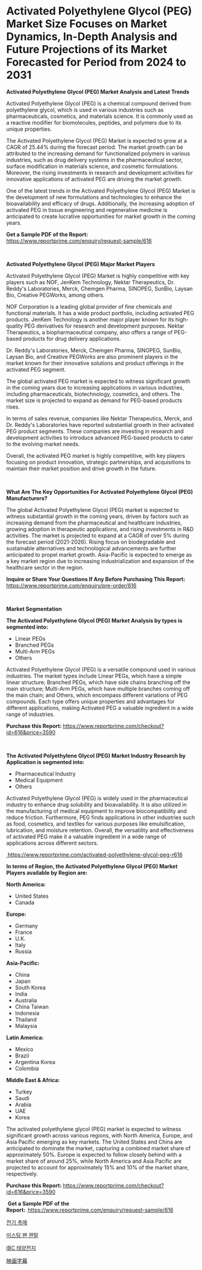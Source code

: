 <p><h1>Activated Polyethylene Glycol (PEG) Market Size Focuses on Market Dynamics, In-Depth Analysis and Future Projections of its Market Forecasted for Period from 2024 to 2031</h1></p><p><strong>Activated Polyethylene Glycol (PEG) Market Analysis and Latest Trends</strong></p>
<p><p>Activated Polyethylene Glycol (PEG) is a chemical compound derived from polyethylene glycol, which is used in various industries such as pharmaceuticals, cosmetics, and materials science. It is commonly used as a reactive modifier for biomolecules, peptides, and polymers due to its unique properties.</p><p>The Activated Polyethylene Glycol (PEG) Market is expected to grow at a CAGR of 25.44% during the forecast period. The market growth can be attributed to the increasing demand for functionalized polymers in various industries, such as drug delivery systems in the pharmaceutical sector, surface modification in materials science, and cosmetic formulations. Moreover, the rising investments in research and development activities for innovative applications of activated PEG are driving the market growth.</p><p>One of the latest trends in the Activated Polyethylene Glycol (PEG) Market is the development of new formulations and technologies to enhance the bioavailability and efficacy of drugs. Additionally, the increasing adoption of activated PEG in tissue engineering and regenerative medicine is anticipated to create lucrative opportunities for market growth in the coming years.</p></p>
<p><strong>Get a Sample PDF of the Report:&nbsp;</strong> <a href="https://www.reportprime.com/enquiry/request-sample/616">https://www.reportprime.com/enquiry/request-sample/616</a></p>
<p>&nbsp;</p>
<p><strong>Activated Polyethylene Glycol (PEG) Major Market Players</strong></p>
<p><p>Activated Polyethylene Glycol (PEG) Market is highly competitive with key players such as NOF, JenKem Technology, Nektar Therapeutics, Dr. Reddy's Laboratories, Merck, Chemgen Pharma, SINOPEG, SunBio, Laysan Bio, Creative PEGWorks, among others.</p><p>NOF Corporation is a leading global provider of fine chemicals and functional materials. It has a wide product portfolio, including activated PEG products. JenKem Technology is another major player known for its high-quality PEG derivatives for research and development purposes. Nektar Therapeutics, a biopharmaceutical company, also offers a range of PEG-based products for drug delivery applications.</p><p>Dr. Reddy's Laboratories, Merck, Chemgen Pharma, SINOPEG, SunBio, Laysan Bio, and Creative PEGWorks are also prominent players in the market known for their innovative solutions and product offerings in the activated PEG segment.</p><p>The global activated PEG market is expected to witness significant growth in the coming years due to increasing applications in various industries, including pharmaceuticals, biotechnology, cosmetics, and others. The market size is projected to expand as demand for PEG-based products rises.</p><p>In terms of sales revenue, companies like Nektar Therapeutics, Merck, and Dr. Reddy's Laboratories have reported substantial growth in their activated PEG product segments. These companies are investing in research and development activities to introduce advanced PEG-based products to cater to the evolving market needs.</p><p>Overall, the activated PEG market is highly competitive, with key players focusing on product innovation, strategic partnerships, and acquisitions to maintain their market position and drive growth in the future.</p></p>
<p>&nbsp;</p>
<p><strong>What Are The Key Opportunities For Activated Polyethylene Glycol (PEG) Manufacturers?</strong></p>
<p><p>The global Activated Polyethylene Glycol (PEG) market is expected to witness substantial growth in the coming years, driven by factors such as increasing demand from the pharmaceutical and healthcare industries, growing adoption in therapeutic applications, and rising investments in R&D activities. The market is projected to expand at a CAGR of over 5% during the forecast period (2021-2026). Rising focus on biodegradable and sustainable alternatives and technological advancements are further anticipated to propel market growth. Asia-Pacific is expected to emerge as a key market region due to increasing industrialization and expansion of the healthcare sector in the region.</p></p>
<p><strong>Inquire or Share Your Questions If Any Before Purchasing This Report:</strong> <a href="https://www.reportprime.com/enquiry/pre-order/616">https://www.reportprime.com/enquiry/pre-order/616</a></p>
<p>&nbsp;</p>
<p><strong>Market Segmentation</strong></p>
<p><strong>The Activated Polyethylene Glycol (PEG) Market Analysis by types is segmented into:</strong></p>
<p><ul><li>Linear PEGs</li><li>Branched PEGs</li><li>Multi-Arm PEGs</li><li>Others</li></ul></p>
<p><p>Activated Polyethylene Glycol (PEG) is a versatile compound used in various industries. The market types include Linear PEGs, which have a simple linear structure; Branched PEGs, which have side chains branching off the main structure; Multi-Arm PEGs, which have multiple branches coming off the main chain; and Others, which encompass different variations of PEG compounds. Each type offers unique properties and advantages for different applications, making Activated PEG a valuable ingredient in a wide range of industries.</p></p>
<p><strong>Purchase this Report:&nbsp;</strong><a href="https://www.reportprime.com/checkout?id=616&price=3590">https://www.reportprime.com/checkout?id=616&price=3590</a></p>
<p>&nbsp;</p>
<p><strong>The Activated Polyethylene Glycol (PEG) Market Industry Research by Application is segmented into:</strong></p>
<p><ul><li>Pharmaceutical Industry</li><li>Medical Equipment</li><li>Others</li></ul></p>
<p><p>Activated Polyethylene Glycol (PEG) is widely used in the pharmaceutical industry to enhance drug solubility and bioavailability. It is also utilized in the manufacturing of medical equipment to improve biocompatibility and reduce friction. Furthermore, PEG finds applications in other industries such as food, cosmetics, and textiles for various purposes like emulsification, lubrication, and moisture retention. Overall, the versatility and effectiveness of activated PEG make it a valuable ingredient in a wide range of applications across different sectors.</p></p>
<p><a href="https://www.reportprime.com/activated-polyethylene-glycol-peg-r616">&nbsp;https://www.reportprime.com/activated-polyethylene-glycol-peg-r616</a></p>
<p><strong>In terms of Region, the Activated Polyethylene Glycol (PEG) Market Players available by Region are:</strong></p>
<p>
    <p> <strong> North America: </strong>
        <ul>
            <li>United States</li>
            <li>Canada</li>
        </ul>
        </p> 
    <p> <strong> Europe: </strong>
        <ul>
            <li>Germany</li>
            <li>France</li>
            <li>U.K.</li>
            <li>Italy</li>
            <li>Russia</li>
        </ul>
        </p> 
    <p> <strong> Asia-Pacific: </strong>
        <ul>
            <li>China</li>
            <li>Japan</li>
            <li>South Korea</li>
            <li>India</li>
            <li>Australia</li>
            <li>China Taiwan</li>
            <li>Indonesia</li>
            <li>Thailand</li>
            <li>Malaysia</li>
        </ul>
        </p> 
    <p> <strong> Latin America: </strong>
        <ul>
            <li>Mexico</li>
            <li>Brazil</li>
            <li>Argentina Korea</li>
            <li>Colombia</li>
        </ul>
        </p> 
    <p> <strong> Middle East & Africa: </strong>
        <ul>
            <li>Turkey</li>
            <li>Saudi</li>
            <li>Arabia</li>
            <li>UAE</li>
            <li>Korea</li>
        </ul>
    </p>
    </p>
<p><p>The activated polyethylene glycol (PEG) market is expected to witness significant growth across various regions, with North America, Europe, and Asia Pacific emerging as key markets. The United States and China are anticipated to dominate the market, capturing a combined market share of approximately 50%. Europe is expected to follow closely behind with a market share of around 25%, while North America and Asia Pacific are projected to account for approximately 15% and 10% of the market share, respectively.</p></p>
<p><strong>Purchase this Report: </strong><a href="https://www.reportprime.com/checkout?id=616&price=3590">https://www.reportprime.com/checkout?id=616&price=3590</a></p>
<p>&nbsp;<strong>Get a Sample PDF of the Report:&nbsp;&nbsp;</strong><a href="https://www.reportprime.com/enquiry/request-sample/616">https://www.reportprime.com/enquiry/request-sample/616</a></p>
<p><strong></strong></p>
<p><p><a href="https://github.com/RickyMetzDVM/Market-Research-Report-List-1/blob/main/356423367700.md">전기 촉매</a></p><p><a href="https://medium.com/@jewelmohr02/%EB%AF%B8%EC%8A%A4%ED%8C%85-%ED%8C%AC-%EB%A0%8C%ED%83%88-%EC%8B%9C%EC%9E%A5-%EC%84%B1%EA%B3%B5%EC%A0%81%EC%9D%B8-%EB%B9%84%EC%A6%88%EB%8B%88%EC%8A%A4-%EC%A0%84%EB%9E%B5%EC%9D%84-%EC%9C%84%ED%95%9C-%EC%97%B4%EC%87%A0-2031%EB%85%84%EA%B9%8C%EC%A7%80%EC%9D%98-%EC%98%88%EC%B8%A1-9da0c8758d82">미스팅 팬 렌탈</a></p><p><a href="https://github.com/TitusBoyer1/Market-Research-Report-List-1/blob/main/208330567699.md">IBC 태양전지</a></p><p><a href="https://github.com/MacyOrn/Market-Research-Report-List-1/blob/main/558692070092.md">映画字幕</a></p></p>